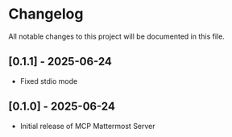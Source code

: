 # Changelog

All notable changes to this project will be documented in this file.

## [0.1.1] - 2025-06-24

- Fixed stdio mode

## [0.1.0] - 2025-06-24

- Initial release of MCP Mattermost Server
